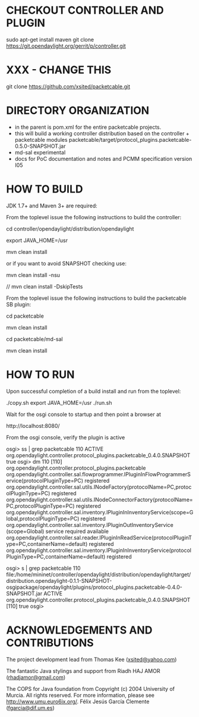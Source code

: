 CHECKOUT CONTROLLER AND PLUGIN
==============================

sudo apt-get install maven
git clone https://git.opendaylight.org/gerrit/p/controller.git

# XXX - CHANGE THIS
git clone  https://github.com/xsited/packetcable.git

DIRECTORY ORGANIZATION
======================

- in the parent is pom.xml for the entire packetcable projects.
- this will build a working controller distribution
  based on the controller + packetcable modules
  packetcable/target/protocol_plugins.packetcable-0.5.0-SNAPSHOT.jar
- md-sal experimental
- docs for PoC documentation and notes and PCMM specification version I05
 

HOW TO BUILD
============

JDK 1.7+ and Maven 3+ are required:


From the toplevel issue the following instructions to build the controller:


cd controller/opendaylight/distribution/opendaylight

export JAVA_HOME=/usr

mvn clean install


or if you want to avoid SNAPSHOT checking use: 


mvn clean install -nsu

// mvn clean install -DskipTests 


From the toplevel issue the following instructions to build the packetcable SB plugin:

cd packetcable

mvn clean install


cd packetcable/md-sal 

mvn clean install


HOW TO RUN
==========

Upon successful completion of a build install and run from the toplevel:

./copy.sh
export JAVA_HOME=/usr
./run.sh

Wait for the osgi console to startup and then point a browser at 

http://localhost:8080/


From the osgi console, verify the plugin is active

osgi> ss | grep packetcable
110	ACTIVE      org.opendaylight.controller.protocol_plugins.packetcable_0.4.0.SNAPSHOT
true
osgi> dm 110
[110] org.opendaylight.controller.protocol_plugins.packetcable
  org.opendaylight.controller.sal.flowprogrammer.IPluginInFlowProgrammerService(protocolPluginType=PC) registered
  org.opendaylight.controller.sal.utils.INodeFactory(protocolName=PC,protocolPluginType=PC) registered
  org.opendaylight.controller.sal.utils.INodeConnectorFactory(protocolName=PC,protocolPluginType=PC) registered
  org.opendaylight.controller.sal.inventory.IPluginInInventoryService(scope=Global,protocolPluginType=PC) registered
    org.opendaylight.controller.sal.inventory.IPluginOutInventoryService (scope=Global) service required available
  org.opendaylight.controller.sal.reader.IPluginInReadService(protocolPluginType=PC,containerName=default) registered
  org.opendaylight.controller.sal.inventory.IPluginInInventoryService(protocolPluginType=PC,containerName=default) registered

osgi> s | grep packetcable
110	file:/home/mininet/controller/opendaylight/distribution/opendaylight/target/distribution.opendaylight-0.1.1-SNAPSHOT-osgipackage/opendaylight/plugins/protocol_plugins.packetcable-0.4.0-SNAPSHOT.jar
  ACTIVE      org.opendaylight.controller.protocol_plugins.packetcable_0.4.0.SNAPSHOT [110]
true
osgi> 


ACKNOWLEDGEMENTS AND CONTRIBUTIONS
===================================  

The project development lead from
Thomas Kee (xsited@yahoo.com)

The fantastic Java stylings and support from
Riadh HAJ AMOR (rhadjamor@gmail.com)

The COPS for Java foundation from
Copyright (c) 2004 University of Murcia.  All rights reserved.
For more information, please see <http://www.umu.euro6ix.org/>.
Félix Jesús García Clemente  (fgarcia@dif.um.es)

